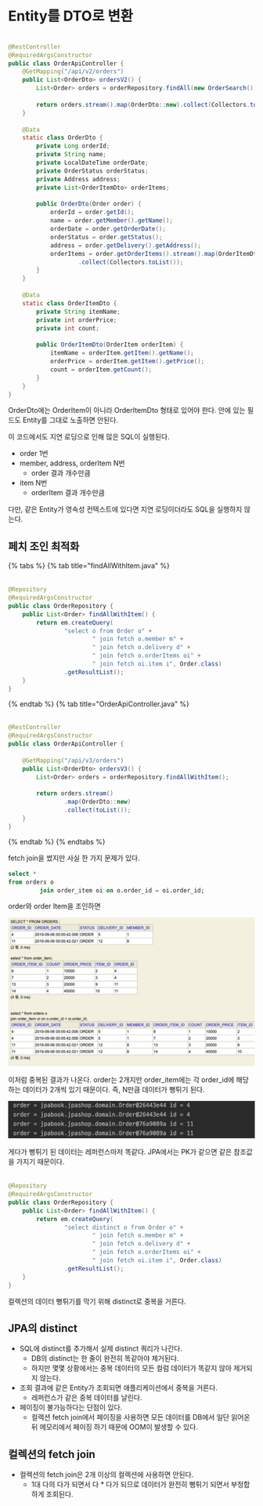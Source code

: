 # Entity를 DTO로 변환

```java

@RestController
@RequiredArgsConstructor
public class OrderApiController {
    @GetMapping("/api/v2/orders")
    public List<OrderDto> ordersV2() {
        List<Order> orders = orderRepository.findAll(new OrderSearch());

        return orders.stream().map(OrderDto::new).collect(Collectors.toList());
    }

    @Data
    static class OrderDto {
        private Long orderId;
        private String name;
        private LocalDateTime orderDate;
        private OrderStatus orderStatus;
        private Address address;
        private List<OrderItemDto> orderItems;

        public OrderDto(Order order) {
            orderId = order.getId();
            name = order.getMember().getName();
            orderDate = order.getOrderDate();
            orderStatus = order.getStatus();
            address = order.getDelivery().getAddress();
            orderItems = order.getOrderItems().stream().map(OrderItemDto::new)
                    .collect(Collectors.toList());
        }
    }

    @Data
    static class OrderItemDto {
        private String itemName;
        private int orderPrice;
        private int count;

        public OrderItemDto(OrderItem orderItem) {
            itemName = orderItem.getItem().getName();
            orderPrice = orderItem.getItem().getPrice();
            count = orderItem.getCount();
        }
    }
}
```

OrderDto에는 OrderItem이 아니라 OrderItemDto 형태로 있어야 한다. 안에 있는 필드도 Entity를 그대로 노출하면 안된다.

이 코드에서도 지연 로딩으로 인해 많은 SQL이 실행된다.

- order 1번
- member, address, orderItem N번
    - order 결과 개수만큼
- item N번
    - orderItem 결과 개수만큼

다만, 같은 Entity가 영속성 컨텍스트에 있다면 지연 로딩이더라도 SQL을 실행하지 않는다.

## 페치 조인 최적화

{% tabs %} {% tab title="findAllWithItem.java" %}

```java

@Repository
@RequiredArgsConstructor
public class OrderRepository {
    public List<Order> findAllWithItem() {
        return em.createQuery(
                "select o from Order o" +
                        " join fetch o.member m" +
                        " join fetch o.delivery d" +
                        " join fetch o.orderItems oi" +
                        " join fetch oi.item i", Order.class)
                .getResultList();
    }
}
```

{% endtab %} {% tab title="OrderApiController.java" %}

```java

@RestController
@RequiredArgsConstructor
public class OrderApiController {

    @GetMapping("/api/v3/orders")
    public List<OrderDto> ordersV3() {
        List<Order> orders = orderRepository.findAllWithItem();

        return orders.stream()
                .map(OrderDto::new)
                .collect(toList());
    }
}
```

{% endtab %} {% endtabs %}

fetch join을 썼지만 사실 한 가지 문제가 있다.

```sql
select *
from orders o
         join order_item oi on o.order_id = oi.order_id;
```

order와 order Item을 조인하면

![](../../.gitbook/assets/kimyounghan-spring-boot-and-jpa-optimization/03/screenshot%202021-05-30%20오후%207.53.46.png)

이처럼 중복된 결과가 나온다. order는 2개지만 order_item에는 각 order_id에 해당하는 데이터가 2개씩 있기 때문이다. 즉, N만큼 데이터가 뻥튀기 된다.

![](../../.gitbook/assets/kimyounghan-spring-boot-and-jpa-optimization/03/screenshot%202021-05-30%20오후%208.03.01.png)

게다가 뻥튀기 된 데이터는 레퍼런스마저 똑같다. JPA에서는 PK가 같으면 같은 참조값을 가지기 때문이다.

```java

@Repository
@RequiredArgsConstructor
public class OrderRepository {
    public List<Order> findAllWithItem() {
        return em.createQuery(
                "select distinct o from Order o" +
                        " join fetch o.member m" +
                        " join fetch o.delivery d" +
                        " join fetch o.orderItems oi" +
                        " join fetch oi.item i", Order.class)
                .getResultList();
    }
}
```

컬렉션의 데이터 뻥튀기를 막기 위해 distinct로 중복을 거른다.

## JPA의 distinct

- SQL에 distinct를 추가해서 실제 distinct 쿼리가 나간다.
    - DB의 distinct는 한 줄이 완전히 똑같아야 제거된다.
    - 하지만 몇몇 상황에서는 중복 데이터의 모든 컬럼 데이터가 똑같지 않아 제거되지 않는다.
- 조회 결과에 같은 Entity가 조회되면 애플리케이션에서 중복을 거른다.
    - 레퍼런스가 같은 중복 데이터를 날린다.
- 페이징이 불가능하다는 단점이 있다.
    - 컬렉션 fetch join에서 페이징을 사용하면 모든 데이터를 DB에서 일단 읽어온 뒤 메모리에서 페이징 하기 때문에 OOM이 발생할 수 있다.
  
## 컬렉션의 fetch join

- 컬렉션의 fetch join은 2개 이상의 컬렉션에 사용하면 안된다.
    - 1대 다의 다가 되면서 다 * 다가 되므로 데이터가 완전히 뻥튀기 되면서 부정합하게 조회된다.
